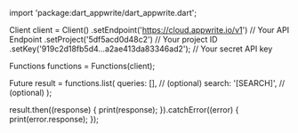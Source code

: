 import 'package:dart_appwrite/dart_appwrite.dart';

Client client = Client()
  .setEndpoint('https://cloud.appwrite.io/v1') // Your API Endpoint
  .setProject('5df5acd0d48c2') // Your project ID
  .setKey('919c2d18fb5d4...a2ae413da83346ad2'); // Your secret API key

Functions functions = Functions(client);

Future result = functions.list(
  queries: [], // (optional)
  search: '[SEARCH]', // (optional)
);

result.then((response) {
  print(response);
}).catchError((error) {
  print(error.response);
});
